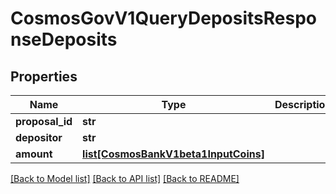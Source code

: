 # CosmosGovV1QueryDepositsResponseDeposits

## Properties
Name | Type | Description | Notes
------------ | ------------- | ------------- | -------------
**proposal_id** | **str** |  | [optional] 
**depositor** | **str** |  | [optional] 
**amount** | [**list[CosmosBankV1beta1InputCoins]**](CosmosBankV1beta1InputCoins.md) |  | [optional] 

[[Back to Model list]](../README.md#documentation-for-models) [[Back to API list]](../README.md#documentation-for-api-endpoints) [[Back to README]](../README.md)

